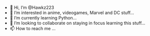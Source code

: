 - 👋 Hi, I’m @Hawkz223
- 👀 I’m interested in anime, videogames, Marvel and DC stuff...
- 🌱 I’m currently learning Python...
- 💞️ I’m looking to collaborate on staying in focus learning this stuff...
- 📫 How to reach me ...

<!---
Hawkz223/Hawkz223 is a ✨ special ✨ repository because its `README.md` (this file) appears on your GitHub profile.
You can click the Preview link to take a look at your changes.
--->
